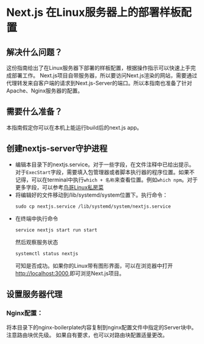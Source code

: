 # Next.js 在Linux服务器上的部署样板配置

## 解决什么问题？
这份指南给出了在Linux服务器下部署的样板配置，根据操作指示可以快速上手完成部署工作。
Next.js项目自带服务器，所以要访问Next.js渲染的网站，需要通过代理转发来自客户端的请求到Next.js-Server的端口。所以本指南也准备了针对Apache、Nginx服务器的配置。

## 需要什么准备？
本指南假定你可以在本机上能运行build后的next.js app。

## 创建nextjs-server守护进程

- 编辑本目录下的nextjs.service。对于一些字段，在文件注释中已给出提示。对于`ExecStart`字段，需要填入包管理器或者脚本执行器的程序位置。如果不记得，可以在terminal中执行`which + 名称`来查看位置。例如`which npm`。对于更多字段，可以参考[鸟哥Linux私房菜](https://zq99299.github.io/linux-tutorial/tutorial-basis/17/03.html#unit-%E9%83%A8%E5%88%86)
- 将编辑好的文件移动到/lib/systemd/system位置下。执行命令：
  ```
  sudo cp nextjs.service /lib/systemd/system/nextjs.service
  ```
- 在终端中执行命令
  ```
  service nextjs start run start
  ```
  然后观察服务状态
  ```
  systemctl status nextjs
  ```
  可知是否成功。如果你的Linux带有图形界面，可以在浏览器中打开[http://localhost:3000](http://localhost:3000),即可浏览Next.js项目。

## 设置服务器代理

### Nginx配置：
将本目录下的nginx-boilerplate内容复制到nginx配置文件中指定的Server块中。注意路由块优先级。
如果自有要求，也可以对路由块配置适量更改。